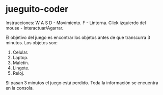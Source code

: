 # jueguito-coder
Instrucciones: 
W A S D - Movimiento.
F - Linterna.
Click izquierdo del mouse - Interactuar/Agarrar.

El objetivo del juego es encontrar los objetos antes de que transcurra 3 minutos.
Los objetos son:
1. Celular.
2. Laptop.
3. Maletín.
4. Lingote.
5. Reloj.

Si pasan 3 minutos el juego está perdido. Toda la información se encuentra en la consola.

